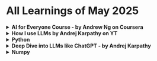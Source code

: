 # All Learnings of May 2025

<details>
   <summary><strong>AI for Everyone Course - by Andrew Ng on Coursera</strong></summary>

## 20/5/25
- ANI, Gen AI and AGI
- Supervised Learning
- How do LLMs work?
- Importance of Cleaning up data before feeding it to system
- ML v/s DS
- What is Deep Learning / Neural Networks?

## 21/5/25
- Starting an AI project: Workflows for ML and DS projects
- Brainstorming Framework: How can businesses use AI to be more efficient
- Build v/s Buy
- Working with an AI team
- Various Libraris/Tools: PyTorch, TensorFlow, HuggingFace, Paddle Paddle, Scikit-Learn, R, Research Pubilication on arxiv, Repos: Github
- Building AI in your company: Case Studies for Smart Speackers and Self-Driving Cars
- Different Roles for AI: Software Engineer, ML Engineer, ML Researcher, Data Scientist, Data Engineer, AI Product Manager
- AlexNet and its papers

## 22/5/25
- Execute Pilot Projcts: more important for initial projects to succeed rather than be most valuable
- Show traction within 6-12 months
- Who is CAIO: Chief AI Officer looks upon the in-house AI team which develops solutions for other business units
- Providing AI training for executives, senior business leaders, leaders of divitions and trainees too is very important
- Better Product -> More Users -> More Data -> Better Product and the cycle continues
- Don't be too optimistic or pessimistic about AI. It can't solve everything? At the same time, it can create great impact for very specific applications
- Get some friends to learn about AI
- Start brainstorming projects with them: No project is too small to start
- Areas of Impact: Computer Vision, NLP, Speech, Generative AI, Robotics, General ML, Unsupervised Learning, Transfer Learning, Reinforcement Learning, GAN, Knowledge graphs etc.
- Limitations of AI: Biases, performance issues, adversarial attacks, deepfakes etc.
</details>

<details>
  <summary><strong>How I use LLMs by Andrej Karpathy on YT</strong></summary>

  # [How I use LLMs -by Andrej Karpathy](https://www.youtube.com/watch?v=EWvNQjAaOHw)
  ## 23/5/25
  - [Mind Map for LLMs](https://github.com/qwerty-arun/Machine-Learning/blob/main/Resources/LLMs.svg)
  - User input -> LLM like ChatGPT (Generative Pre-trained Transformer) -> Output
  - Basically LLMs predict the next works in a sentence as we type.
  - How user input is divided into tokens? Use [Tiktokenizer](https://tiktokenizer.vercel.app/) to actually what's happening under the hood.
  - What is context window? It is like the working memory.
  - LLMs are usually out of date by a few months.
  - For every 1TB data trained on LLM, there will be trillions of parameters that can be fine tuned.
  - What is pre-training and what is post-training?

  ### Extra
  - I learnt about OpenAI's API keys. I will use them sooner of later.

  ## 24/5/25
  - In reinforcement learning, model discovers thinking strategies that leads to good outcomes.
  - Research Paper: Incentivizing Reasoning Capability in LLMs via Reinforcement learning.
  - All models of GPT like o1, o3-mini, o3-mini-high, 03-pro etc are "thinking" models.
  - If you want to do more complex tasks in math and coding, try "reasoning / thinking" models.
  - How does internet search work? This tool has the power to insert tokens into our context window.
  - Models can switch anytime to "web search" even if you don't specify it.
  - "Deep Research" is a combination of Internet Search and Thinking.
  - Try asking different models aobut recent news.

  ## 25/5/25
  ### Uploading documents feature
  - It may discard images
  - If present, it will not be well understood
  - Under the hood:
   ```mermaid
flowchart LR;
A[PDF]-->B[Text/Tokens];
B-->C[Context Window];
   ```
  - Use LLMs to read books faster and clearer
  ### Python Interpreter
  - For calculating big multiplications, GPT uses a Python interpreter, write code, calculates the answer, converts it to text and puts it in the context window.
  - Some other LLMs may not use code, it can directly do it using its brain. But, it may be wrong!

    ### Advanced Data Analysis
    - Ask GPT OpenAI valuation throughout the years in the form of table, then ask it to create graphs.
    - Also, this can be wrong! You need to dig a little bit.
    - But, it is actually powerful.
    ### Claud: Artifacts, Apps and Diagrams
    - Create 20 flashcards from a text
    - Tell it to create an quiz app for the flashcards. It basically adds UI to it
    - You can create mindmaps if you are a visual learner. It uses the Mermaid library. Same thing which I used above.
    ## Cursor - AI
    - You just have to give some prompts. The rest, it will take care. The composer will generate the code.
    - In chat, you can ask to explain a specific chunk of code to be explained.
    ## Audio Input/Ouput
    - You can either record your audio which gets converted to text which is then fed into the context window
    - Using Advanced Audio Mode: We can speak live and we give answers instantly
    - So, there are audio tokens getting exchanged
    - NotebookLM: You can add files, text, websites in the context window, then you can create a podcast out of it.
    ## Image
    - GPT splits the images into small patches, then the patches are added in series into the context window.
    - Output: DALL-E like models
    ## Video
    - You can "live call" with GPT and ask questions.
    - There are LLMs which generate videos. Eg: Sora
    ## GPT Memory
    - Saves memory about you from chat to chat
    - It can be invoked by us or it can happen automatically
    - "Can you please remember this".
    - You can customize GPT
    ## Custom GPT
    - You can create translators specifically for translation
    - You can ask it to give output in the form which you like by telling it before hand
    - You need not give the format again and again

    # Extra
    ## Natural Language Processing (NLP)
    - Natural Language Processing is a broader field focused on enabling computers to understand, interpret and generate human language.
    - Uses Sentiment Analysis, Named Entity Recognition and Machine Translation.

    ## Large Language Models (LLM)
    - Powerful subset of NLP.
    - Characterized by their massive size, training and ability to perform wide range of tasks.
    - Eg: Llama, GPT etc.
</details>

<details>
   <summary><strong>Python</strong></summary>

   # 26/5/25
   - Learnt basic arithmetic
   - Learnt basic syntax
   - True, False, bool(), None, is, ==, difference between `is` and `==`, chainin relational operators
   - Strings and their basics, f-strings
   ## How to actually learn python fast?
   - Week 1-2: Master the basics
   - Week 3-4: Write at least 30-40 programs
   - Never fall into "tutorial hell". When watching 70-80% of content, you actually only retain 10-20%.
   - Focus on 80-90% doing and only 20% tutorials.
   - Pick a Niche: Web Dev (Django, Flask, Fast API), Game Dev (Pygame), Data Analysis (Pandas, Numpy), Machine Learning (PyTorch, Tensorflow), Working with AI agents (LangChain, LangGraph), Automation scripts for daily tasks and Hardware Projects (Raspberry Pi).
   - After picking your niche, pick a project to work on.
   - Finish the damn project! Even if it is bad!
   - Advanced Python: List comprehensions, Generator expressions, Context managers, Dictionary and Set Operations, Decorators, Type Hints
   - Version Control your code properly
   - Deploy your projects: Web apps (Heroku, Railway or Render), Data Projects (Google Colab, Kaggle), Utilities (Docker)

   # 27/5/25
   - Wrote some basic programs: Odd/Even, Leap Year, Sum of Digits, Armstrong no., Prime no.s in a range, Print triangle patterns, Number Reversal, Fibonacci sequence, Remove duplicate characters in a string
   - Learnt about string functions in python
   - Learnt some tips and tricks along the way

   # 28/5/25
   - Wrote Some more programs: calculator, number guessing, password strength checker, capitalize first letter of each word in a sentence, word frequency in a sentence etc.
   - Learnt new concepts: functions, some cool operations on lists and even strings
   - There are crazy functions out there!!
   ## General
   - Applied for "AI essentials" course on Coursera. Seems worth it.
   - Revised some previous AI learnings, python syntax etc.

   ## 31/5/25
   - Wrote around 6-7 programs
   - Transpose problem, flatten lists, divide the list into chunks, merge sorted lists into one, anagram strings, removing palindrome strings from sentence, reverse each word in strings.
   - Learnt about tuples and dictionaries and basic operations
   - Searched about projects which I can do using python. There are so many options!
</details>

<details>
   <summary><strong>Deep Dive into LLMs like ChatGPT - by Andrej Karpathy</strong></summary>

   # [Deep Dive into LLMs like ChatGPT](https://youtu.be/7xTGNNLPyMI?list=PLv6a69CxXDO_adRH9DQdvgjvAI_b8MdhQ)

   ## 30/5/25
   - [FineWeb Dataset](https://huggingface.co/spaces/HuggingFaceFW/blogpost-fineweb-v1)
   ### Pre-Training
   - Download and preprocess the internet
   - Filtering Mechanisms in place: URL filtering (remove adult content), Text Extraction (just raw HTML), Language Filterng (More than 65% English webpages) and other custom filters.
   - After filtering you end up with TBs worth of text from billions of webpages. This is the starting point for training the model.
   ### Tokenization
   - How to feed it to Neural Network? You need to arrange the text as a 1D sequence of characters.
   - Then apply utf-8 code on the text.
   - We don't just two symbols (0 and 1) and extremely long sequences. Instead, we want more symbols and shorter sequences.
   - If we group 8 bits as 1 byte? We have 8 times smaller sequence but we now have 256 possible symbols. We call this "vocabulary". We need to even smaller sequences.
   - We can go even further. It turns out `116 32` is most recurring byte pair. So, we group it now. This is called "Bit Pair Encoding Algorithm".
   - [Tiktokenizer](https://tiktokenizer.vercel.app/). Choose cl100k_base model. Type some words to see the tokens. Play around with capitalization. It is case sensitive.
   ### Neural Network Training
   - We take a window of tokens: say 8000 tokens. The length of the window is our choice.
   - Then we try to predict the next token in the sequence. We assign probabilites for next token. Since GPT's vocabulary is 100,277 tokens, we assign those many probabilities.
   - If we already know what's coming next and the NN gives a lower probability for that token, we can fine tune the model mathematically in such a way that the correct answer gets higher probability and all others lower probabilities.
   ### Neural Network Internals
   - You have a window of size: 8000 and on the other hand, you have a billion parameters (randomly set at the start)
   - We feed them into a giant mathematical expression and it emits probabilities
   - [LLMs Visualization](https://bbycroft.net/llm)
   - You can see various weights/parameters. They are just mathematical functions too, they don't have any memory. Its just vector products, matrix multiplications etc.
   - We have to fine tune these weights to get the desired output.
   ### Extra
   - Downloaded "Attention is all you need" paper.
   - Will read it some time.

   ## 31/5/25
   ### Inference
   - To generate data, just predict one token at a time.
   - Start with a token, feed it to a Neural Network, then we sample the tokens of highest probabilities from the probability vector.
   ```mermaid
    graph LR
    A[91] -->|Neural Network| B(( Probablities ))
    B -->|sample| C[860]


    D[91 and 860]--> |Neural Network| E(( Probablities ))
    E-->|Sample| F[287]


    N[91, 860 and 287]--> |Neural Network| G(( Probablities ))
    G-->|Sample| H[11579]
   
    I[91, 860, 287 and 11579]--> |Neural Network| J(( Probablities ))
    J-->|Sample| K[13659]
   ```
   - As we can see, it is not the right answer. It is 3962.
   ### Reproducing OpenAI's GPT-2
   - GPT-2 was published in 2019
   - Paper: "Language Models are Unsupervised Multitask Learners"
   - 1.6 Billion parameters
   - Maximum context length of 1024 tokens
   - Trained on about 100 billion tokens
   - [Reproducing GPT-2](https://github.com/karpathy/llm.c/discussions/677)
   - Before the cost of training was about $800, now you can do it within $100. The reason is that datasets have become much better due to filtering mechanisms.
   - You can't train the model on your laptop! You need a GPU. If you don't have one, you can rent one on [Lambda](lamdalabs.com)
   - Search "Biggest LLM base models"
   - Llama 3 (2024): 405 billion parameters trained on 15 trillion tokens
   - [Paper: "The Llama 3 Herd of Models"](https://arxiv.org/pdf/2407.21783)
   - [Hyperbolic](app.hyperbolic.xyz)
   - How is a base model different from an assistant? To a base model, you can't ask a question and expect a reply. Your prompt will be tokenized and fed to the Neural Network. Then, it is just autocompleting the next tokens. What you get is just a recollection of its past "memory" that it was previously trained on.
   - These models are very good at memorization. Ask it a sentence on wikipedia and it will give you the rest. But, eventually, it will deviate.
   - Prime the model about stuff from the future (a date after its knowledge cutoff) and see what happens.
     
   ## 1/6/25
   - The models have "in-context" learning abilities. By learning about the context, they can answer more questions about what comes next.
   - Suppose, I give it 9 pairs of English words with its translation in Hindi and for the 10th pair, I just give it the English word. By recognizing the pattern in its input, it gives me the translation in Hindi for the 10th word.
   - If you want a base model to work as an assistant, you can give it a two-person (human and chatbot) conversation turn by turn. And at the end, just give a prompt: a question. Now, it will take on the role of an assistant and then it will answer your question.
   ### The "psychology" of a base model
   - It is a token-level internet document simulator
   - It is a probabilistic - you're going to get something else each time you run
   - It "dreams" internet documents
   - It can also recite some training documents verbatim from memory ("regulation")
   - The parameters of the model are kind of like a lossy zip file of the internet -> a lot of useful world knowledge is stored in the parameters of the network
   - You can already use it for applications (e.g. translation) by being clever with your prompts
   ### Post-training
   - We are now using a new data set of conversations
   - This training period will be much shorter: in the matter of hours
   - The pre-training stage will be around 3 months of time
   - The data sets are made manually and fed into the same Neural Network
   - Again, it is time to visualize `gpt-4o`on [Tiktokenizer](tiktokenizer.vercel.app)
   ```
   User: What is 2+2?
   Assistant: 2+2=4
   User: What if it was *?
   Assistant: 2*2=4, same as 2+2!
   ```
   - The tokens are as follows:
   ```
   <|im_start|>user<|im_sep|>What is 2+2?<|im_end|><|im_start|>assistant<|im_sep|>2+2=4<|im_end|><|im_start|>user<|im_sep|>What if it was *?<|im_end|><|im_start|>assistant<|im_sep|>2*2=4, same as 2+2!<|im_end|><|im_start|>assistant<|im_sep|>
   ```
   - `im_start` stands for "imaginary monologue start", then it is `im_sep` and at last it is `im_end`. All of these are new and special.
   - [2022 Paper](https://arxiv.org/abs/2203.02155): "Training language models to follow instructions with human feedback" or ***InstructGPT***
   - [Hugging Face Interface Playground](https://huggingface.co/spaces/huggingface/inference-playground)
   - Rules that AI organizations should follow for a chatbot to be: respectful, truthful, harmless, and helpful assistant etc.
   - The assistant will take on the persona according to the dataset it is trained on. So, it is very important what kind of data we are dealing with.
   - Now companies don't write conversations from scratch, they just use other LLMs which do it with ease. For example: UltraChat
   - Asking a LLM is basically like asking an human labeler. A chatbot is like a simulation of a human labeler.
   - When you ask a question, there is no infinite intelligence there. What you are getting in response is a statistical simulation of a labeler that was hired by OpenAI.

   ## 2/6/25
   ### Hallucinations
   - You feed conversations like: User: "Who is `person name` ?" and Assistant: `person name` is a ..., and then ask completely random name, it will hallucinate.
   - But the style will match with the training set it was given.
   - How do we know what a model knows and what it doesn't know? We can probe it.
   - [Meta Paper: The Llama 3 Herd of Models](https://arxiv.org/pdf/2407.21783) tells us how it dealt with hallucinations. Refer to "facuality" section.
   - Prompt: A paragraph from an article. Ask the LLM to generate 3 factual questions based on it and also generate the correct answer.
   - Compare it with other LLMs answer (acting as a judge).
   - If there is a hallucination, then take the same question, add it to the dataset, the correct answer will now be: "I don't know".
   - Repeat this for a number of questions.
   - If the model doesn't know, allow the model to search. Introduce a search token: `search_start` for example.
   - When the model sees this, it will stop generating and goes to "search" the internet. It retrieves the text, copy paste into the context window.
   - `Vague Recollection`: Knowledge in the parameters (something you read a month ago)
   - `Working Memory`: Knowledge in the tokens of the context window
   ### Knowledge of Self
   - What model are you? Who built you? are not sensical questions.
   - If model is not trained on such questions, it will give rubbish.
   - Invisible tokens are there to remind models about its identity.
   ### Models need tokens to think
   - Human: "I buy 3 apples and 2 oranges. Each orange costs $2. The total cost of all the fruit is #13. What is the cost of apples?
   - Assistant Answer-1: The answer is $3. This is because 2 oranges at $2 are $4 total. So the 3 apples cost $9, and therefore each apple is 9/3 = $3.
   - Assistant Answer-2: The total cost of oranges is $4. 13-4 = 9, the cost of the 3 apples is $9. 9/3 = 3, so each apple costs $3. The answer is $3.
   - For nano-gpt, there is fixed amount of computation happening for each token. We need to distribut our reasoning and our computation across many tokens because every single token is spending a finite amount of computation on it.
   - The first answer is worse. In the first sentence itself, it has the answer and it will be stored in the context window. The later sentences justify that answer. There is no computation that is happening. If you train the model like this, what you are doing is making the model to basically guess the answer in a single token because of the finite amount of computation that can happen per token.
   - Therefore, answer-2 is much better because the computation and reasoning is spread across tokens.
   - You can force a model to produce an answer in a single token by literally asking for it. It will do it but the answer will be wrong.
   - Models can "mentally think" or can use "code". It so happens that the intermediate steps can actually go wrong in the mentally thinking case. So you can ask the model to use code to verify the answer.

   ## 6/6/25
   ### Models need tokens to think (Contd.)
   - Models are very bad at counting. This also forces models to give answers in a single token.
   - Tell it count the dots in `................................................................................` for example. Then compare it with answer from code. The code answer will be correct.
   ### Models are not good with spelling
   - Remember they see tokens (text chunks), not individual letter.
   - Ask it to print every nth character from a string. For example, "Arithmetic" and every 3rd letter.
   ### Random Stuff
   - `What is bigger 9.11 or 9.9?` would previously result in 9.11 as the answer, but now it's correct.
   - It seems like it is related to the verses on the Bible. The verse 9.11 would come after 9.99 and so on.

   ### Reinforcement Learning and Supervised Finetuning (SFT model)
   - Think of this as a textbook that you were reading at school. Similarly, the models need to go to "school". First learn theory, then solved problems. Then test yourself by solving unsolved problems. Then when you make error, you learn by reinforcement. Same thing goes with models.
   - Exposition $\Leftrightarrow$ pretraining (background knowledge)
   - Worked Problem $\Leftrightarrow$ supervised finetuning (problem + demonstrated solution, for imitation)
   - Practice Problems $\Leftrightarrow$ Reinforcement Learning (prompts ot practice, trial and error until you reach the correct answer)
   - Ask a question many times. Get like 20 solutions, only 5 of them might be right. So take the top solution (each right and short), train on it. Repeat many, many times.
   - The model's parameter will get adjusted to this type of behaviour for that kind of questions.
   - [DeepSeek-R1: Incentivizing Reasoning Capability in LLMs via Reinforcement Learning talks aobut RL models](https://arxiv.org/pdf/2501.12948) talks about how it performed reinforcement learning.
   - How models are fine-tuned to get more accurate.
   - Model was trying different ways to think through the same problem. This in turn increased the response length. But on the other hand, it increased its accuracy.
   - [together.ai](https://api.together.xyz/signin?redirectUrl=%2Fplayground%2Fv2%2Fchat) playground hosts many different models.
   - AI studio by google. Try it out.
   - [AlphaGo](https://discovery.ucl.ac.uk/id/eprint/10045895/1/agz_unformatted_nature.pdf). See how it became a very good player at go.
   - There are thousands of matches that it learns from. Basically you are imitating human players, therefore there is a certain limit of ELO rating after which you can't cross. This is the case for Suupervised Learning.
   - But, in the case of Reinforcement Learning, it gets even better.
   - Search about `move 37 alphago`, an extremely rare move that no human would play. But it turns out that it was a great move!

   ### Reinforcement Learning in un-verifiable domains (RLHF: Reinforcement Learning from Human Feedback)
   - [Human Preferences by OpenAI](https://arxiv.org/pdf/1909.08593)
   - Make a model to write a joke. It turns out they are bad at it. Also, how to rate these jokes?
   - Run RL as usual, 1000 prompts of 1000 rollouts. That is worse.
   - Or create a neural net simulator (see LLM chart in Resources folder) of human simulators and let it rate the jokes.
   #### Advantages of RLHF
   - We can run RL, in arbitrary domains! Even for the unverifiable ones.
   - There is something called the discriminator - generator gap.
   - Write a story v/s Which of these 5 poems if best? Turns out, it is much easier to discriminate than to generate.
   #### Downside
   - We are doing RL with respect to a lossy simulation of humans. Can be misleading after many iterations.
   - Results become non-sensical and also the reware system might rate it high.
   - This happens when RL runs for too long. It finds a way to get really high scores with nonsensical results.
   - Crop it after a certain time!
   - Keeping track of LLMs: [lmarena.ai](lmarena.ai)
   - [AI News](news.smol.ai)
   - Where to find them: proprietary models (on respective websites of the LLM providers)
   - Open weights models (DeepSeek, Llama): an inference provider
   - We can run them locally! [LMStudio](lmstudio.ai) 
</details>

<details>
   <summary><strong>Numpy</strong></summary>

   # [Numpy documentation](https://numpy.org/doc/stable/user/basics.creation.html)
   ## 15/6/25
   ### Numpy Basics
   - Array Creation
   - Array properties: Shape, Dimension, Size, dtype etc.
   - Special arrays: zeros, ones, eye, arange, linspace etc.
   - Randome arrays
   - Array operations: +, *, **, np.dot(a,b)
   - Indexing and Slicing
   - Reshaping and Transposing
   - Boolean Indexing
   - Aggregation Functions
   ## 16/6/25
   ### Beginner Practice Programs
   - Create a 1D array of numbers from 0 to 9.
   - Create a 3x3 matrix with values ranging from 0 to 8.
   - Create a 5x5 identity matrix.
   - Generate a random number between 0 and 1.
   - Create a 10-element array of zeros and set the fifth value to 1.
   ### Intermediate Practice Programs
   - Create a 10x10 array with random values and find the minimum and maximum values.
   - Normalize a 5x5 random matrix (values between 0 and 1).
   - Multiply two matrices (2x3) and (3x4).
   - Replace all odd numbers in an array with -1.
   - Create a checkerboard 8x8 matrix using slicing.
   ### Advanced Programs
   - Find the most frequent value in an array.
   - Write a function that computes the moving average over a 1D array.
   - Rotate a matrix by 90 degrees.
   - Solve a linear system Ax = b using np.linalg.solve().
   - Create a Mandelbrot set using NumPy and matplotlib.
</details>

